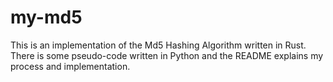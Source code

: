 # my-md5
This is an implementation of the Md5 Hashing Algorithm written in Rust. There is some pseudo-code written in Python and the README explains my process and implementation.
